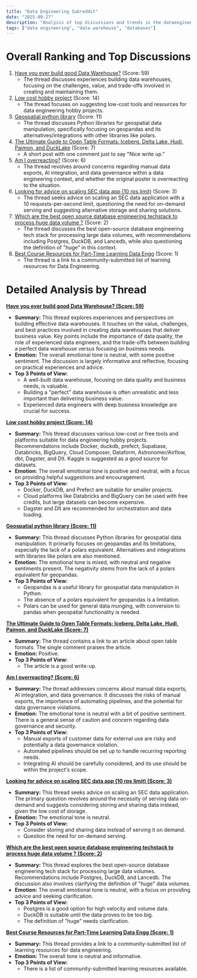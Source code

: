 ```yaml
---
title: "Data Engineering Subreddit"
date: "2025-09-27"
description: "Analysis of top discussions and trends in the dataengineering subreddit"
tags: ["data engineering", "data warehouse", "databases"]
---
```


# Overall Ranking and Top Discussions
1.  [Have you ever build good Data Warehouse?](https://www.reddit.com/r/dataengineering/comments/1nrnvv3/have_you_ever_build_good_data_warehouse/) (Score: 59)
    *   The thread discusses experiences building data warehouses, focusing on the challenges, value, and trade-offs involved in creating and maintaining them.
2.  [Low cost hobby project](https://www.reddit.com/r/dataengineering/comments/1nrpqaq/low_cost_hobby_project/) (Score: 14)
    *   The thread focuses on suggesting low-cost tools and resources for data engineering hobby projects.
3.  [Geospatial python library](https://www.reddit.com/r/dataengineering/comments/1nrpb0q/geospatial_python_library/) (Score: 11)
    *   The thread discusses Python libraries for geospatial data manipulation, specifically focusing on geopandas and its alternatives/integrations with other libraries like polars.
4.  [The Ultimate Guide to Open Table Formats: Iceberg, Delta Lake, Hudi, Paimon, and DuckLake](https://medium.com/@alexmercedtech/the-ultimate-guide-to-open-table-formats-iceberg-delta-lake-hudi-paimon-and-ducklake-b6b65f961676) (Score: 7)
    *   A short post with one comment just to say "Nice write up."
5.  [Am I overreacting?](https://www.reddit.com/r/dataengineering/comments/1nrh28u/am_i_overreacting/) (Score: 6)
    *   The thread revolves around concerns regarding manual data exports, AI integration, and data governance within a data engineering context, and whether the original poster is overreacting to the situation.
6.  [Looking for advice on scaling SEC data app (10 rps limit)](https://www.reddit.com/r/dataengineering/comments/1nrptsl/looking_for_advice_on_scaling_sec_data_app_10_rps/) (Score: 3)
    *   The thread seeks advice on scaling an SEC data application with a 10 requests-per-second limit, questioning the need for on-demand serving and suggesting alternative storage and sharing solutions.
7.  [Which are the best open source database engineering techstack to process huge data volume ?](https://www.reddit.com/r/dataengineering/comments/1nro937/which_are_the_best_open_source_database/) (Score: 2)
    *   The thread discusses the best open-source database engineering tech stack for processing large data volumes, with recommendations including Postgres, DuckDB, and Lancedb, while also questioning the definition of "huge" in this context.
8.  [Best Course Resources for Part-Time Learning Data Engg](https://www.reddit.com/r/dataengineering/comments/1nrrhbh/best_course_resources_for_parttime_learning_data/) (Score: 1)
    *   The thread is a link to a community-submitted list of learning resources for Data Engineering.

# Detailed Analysis by Thread
**[Have you ever build good Data Warehouse? (Score: 59)](https://www.reddit.com/r/dataengineering/comments/1nrnvv3/have_you_ever_build_good_data_warehouse/)**
*   **Summary:** This thread explores experiences and perspectives on building effective data warehouses. It touches on the value, challenges, and best practices involved in creating data warehouses that deliver business value. Key points include the importance of data quality, the role of experienced data engineers, and the trade-offs between building a perfect data warehouse versus focusing on business needs.
*   **Emotion:** The overall emotional tone is neutral, with some positive sentiment. The discussion is largely informative and reflective, focusing on practical experiences and advice.
*   **Top 3 Points of View:**
    *   A well-built data warehouse, focusing on data quality and business needs, is valuable.
    *   Building a "perfect" data warehouse is often unrealistic and less important than delivering business value.
    *   Experienced data engineers with deep business knowledge are crucial for success.

**[Low cost hobby project (Score: 14)](https://www.reddit.com/r/dataengineering/comments/1nrpqaq/low_cost_hobby_project/)**
*   **Summary:**  This thread discusses various low-cost or free tools and platforms suitable for data engineering hobby projects. Recommendations include Docker, duckdb, prefect, Supabase, Databricks, BigQuery, Cloud Composer, Dataform, Astronomer/Airflow, dbt, Dagster, and Dlt. Kaggle is suggested as a good source for datasets.
*   **Emotion:** The overall emotional tone is positive and neutral, with a focus on providing helpful suggestions and encouragement.
*   **Top 3 Points of View:**
    *   Docker, DuckDB, and Prefect are suitable for smaller projects.
    *   Cloud platforms like Databricks and BigQuery can be used with free credits, but large datasets can become expensive.
    *   Dagster and Dlt are recommended for orchestration and data loading.

**[Geospatial python library (Score: 11)](https://www.reddit.com/r/dataengineering/comments/1nrpb0q/geospatial_python_library/)**
*   **Summary:** This thread discusses Python libraries for geospatial data manipulation. It primarily focuses on geopandas and its limitations, especially the lack of a polars equivalent. Alternatives and integrations with libraries like polars are also mentioned.
*   **Emotion:** The emotional tone is mixed, with neutral and negative sentiments present. The negativity stems from the lack of a polars equivalent for geopandas.
*   **Top 3 Points of View:**
    *   Geopandas is a useful library for geospatial data manipulation in Python.
    *   The absence of a polars equivalent for geopandas is a limitation.
    *   Polars can be used for general data munging, with conversion to pandas when geospatial functionality is needed.

**[The Ultimate Guide to Open Table Formats: Iceberg, Delta Lake, Hudi, Paimon, and DuckLake (Score: 7)](https://medium.com/@alexmercedtech/the-ultimate-guide-to-open-table-formats-iceberg-delta-lake-hudi-paimon-and-ducklake-b6b65f961676)**
*   **Summary:** The thread contains a link to an article about open table formats. The single comment praises the article.
*   **Emotion:** Positive.
*   **Top 3 Points of View:**
    *   The article is a good write-up.

**[Am I overreacting? (Score: 6)](https://www.reddit.com/r/dataengineering/comments/1nrh28u/am_i_overreacting/)**
*   **Summary:** The thread addresses concerns about manual data exports, AI integration, and data governance. It discusses the risks of manual exports, the importance of automating pipelines, and the potential for data governance violations.
*   **Emotion:** The emotional tone is neutral with a bit of positive sentiment. There is a general sense of caution and concern regarding data governance and security.
*   **Top 3 Points of View:**
    *   Manual exports of customer data for external use are risky and potentially a data governance violation.
    *   Automated pipelines should be set up to handle recurring reporting needs.
    *   Integrating AI should be carefully considered, and its use should be within the project's scope.

**[Looking for advice on scaling SEC data app (10 rps limit) (Score: 3)](https://www.reddit.com/r/dataengineering/comments/1nrptsl/looking_for_advice_on_scaling_sec_data_app_10_rps/)**
*   **Summary:** This thread seeks advice on scaling an SEC data application. The primary question revolves around the necessity of serving data on-demand and suggests considering storing and sharing data instead, given the low cost of storage.
*   **Emotion:** The emotional tone is neutral.
*   **Top 3 Points of View:**
    *   Consider storing and sharing data instead of serving it on demand.
    *   Question the need for on-demand serving.

**[Which are the best open source database engineering techstack to process huge data volume ? (Score: 2)](https://www.reddit.com/r/dataengineering/comments/1nro937/which_are_the_best_open_source_database/)**
*   **Summary:** This thread explores the best open-source database engineering tech stack for processing large data volumes. Recommendations include Postgres, DuckDB, and Lancedb. The discussion also involves clarifying the definition of "huge" data volumes.
*   **Emotion:** The overall emotional tone is neutral, with a focus on providing advice and seeking clarification.
*   **Top 3 Points of View:**
    *   Postgres is a good option for high velocity and volume data.
    *   DuckDB is suitable until the data proves to be too big.
    *   The definition of "huge" needs clarification.

**[Best Course Resources for Part-Time Learning Data Engg (Score: 1)](https://www.reddit.com/r/dataengineering/comments/1nrrhbh/best_course_resources_for_parttime_learning_data/)**
*   **Summary:** This thread provides a link to a community-submitted list of learning resources for data engineering.
*   **Emotion:** The overall tone is neutral and informative.
*   **Top 3 Points of View:**
    *   There is a list of community-submitted learning resources available.
